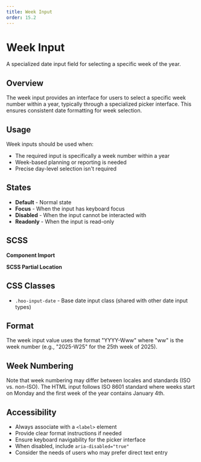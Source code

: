 ```yaml
---
title: Week Input
order: 15.2
---
```


# Week Input

A specialized date input field for selecting a specific week of the year.

## Overview

The week input provides an interface for users to select a specific week number within a year, typically through a specialized picker interface. This ensures consistent date formatting for week selection.

## Usage

Week inputs should be used when:
* The required input is specifically a week number within a year
* Week-based planning or reporting is needed
* Precise day-level selection isn't required

## States

* **Default** - Normal state
* **Focus** - When the input has keyboard focus
* **Disabled** - When the input cannot be interacted with
* **Readonly** - When the input is read-only

## SCSS

**Component Import**

**SCSS Partial Location**

## CSS Classes

* `.hoo-input-date` - Base date input class (shared with other date input types)

## Format

The week input value uses the format "YYYY-Www" where "ww" is the week number (e.g., "2025-W25" for the 25th week of 2025).

## Week Numbering

Note that week numbering may differ between locales and standards (ISO vs. non-ISO). The HTML input follows ISO 8601 standard where weeks start on Monday and the first week of the year contains January 4th.

## Accessibility

* Always associate with a `<label>` element
* Provide clear format instructions if needed
* Ensure keyboard navigability for the picker interface
* When disabled, include `aria-disabled="true"`
* Consider the needs of users who may prefer direct text entry
